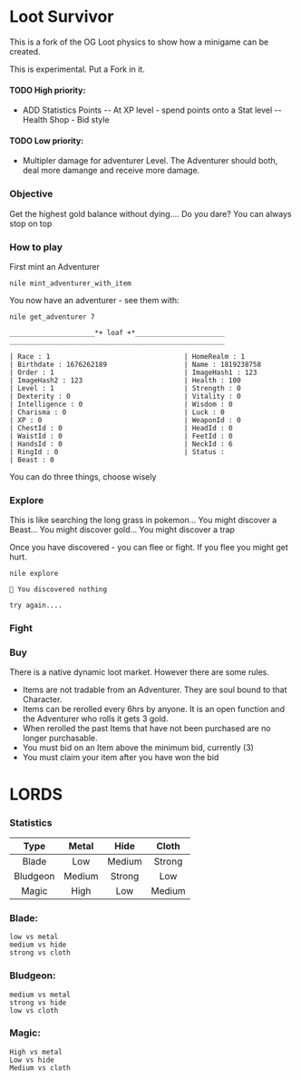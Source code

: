 # Loot Survivor

This is a fork of the OG Loot physics to show how a minigame can be created.

This is experimental. Put a Fork in it.

#### TODO High priority:
- ADD Statistics Points
-- At XP level - spend points onto a Stat level
-- Health Shop - Bid style


#### TODO Low priority:
- Multipler damage for adventurer Level. The Adventurer should both, deal more damange and receive more damage. 

### Objective

Get the highest gold balance without dying.... Do you dare? You can always stop on top


### How to play

First mint an Adventurer

```
nile mint_adventurer_with_item
```

You now have an adventurer - see them with:

```
nile get_adventurer 7

_____________________*+ loaf +*______________________
_____________________________________________________

| Race : 1                                 | HomeRealm : 1                            
| Birthdate : 1676262189                   | Name : 1819238758                        
| Order : 1                                | ImageHash1 : 123                         
| ImageHash2 : 123                         | Health : 100                             
| Level : 1                                | Strength : 0                             
| Dexterity : 0                            | Vitality : 0                             
| Intelligence : 0                         | Wisdom : 0                               
| Charisma : 0                             | Luck : 0                                 
| XP : 0                                   | WeaponId : 0                             
| ChestId : 0                              | HeadId : 0                               
| WaistId : 0                              | FeetId : 0                               
| HandsId : 0                              | NeckId : 6                               
| RingId : 0                               | Status :  
| Beast : 0
```



You can do three things, choose wisely

### Explore

This is like searching the long grass in pokemon... You might discover a Beast... You might discover gold... You might discover a trap

Once you have discovered - you can flee or fight. If you flee you might get hurt.

```
nile explore

🤔 You discovered nothing

try again....
```

### Fight



### Buy

There is a native dynamic loot market. However there are some rules.

- Items are not tradable from an Adventurer. They are soul bound to that Character.
- Items can be rerolled every 6hrs by anyone. It is an open function and the Adventurer who rolls it gets 3 gold.
- When rerolled the past Items that have not been purchased are no longer purchasable.
- You must bid on an Item above the minimum bid, currently (3)
- You must claim your item after you have won the bid


# LORDS


### Statistics

|   Type   |  Metal  |  Hide  | Cloth |
| :------: | :-----: | :----: | :---: |
|  Blade   |   Low   | Medium | Strong|
| Bludgeon | Medium  | Strong |  Low  |
|  Magic   |   High  |  Low   |Medium |

### Blade: 
    low vs metal
    medium vs hide
    strong vs cloth
### Bludgeon:
    medium vs metal
    strong vs hide
    low vs cloth
### Magic:
    High vs metal
    Low vs hide
    Medium vs cloth